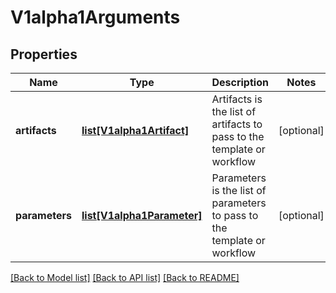 # V1alpha1Arguments

## Properties
Name | Type | Description | Notes
------------ | ------------- | ------------- | -------------
**artifacts** | [**list[V1alpha1Artifact]**](V1alpha1Artifact.md) | Artifacts is the list of artifacts to pass to the template or workflow | [optional] 
**parameters** | [**list[V1alpha1Parameter]**](V1alpha1Parameter.md) | Parameters is the list of parameters to pass to the template or workflow | [optional] 

[[Back to Model list]](../README.md#documentation-for-models) [[Back to API list]](../README.md#documentation-for-api-endpoints) [[Back to README]](../README.md)


